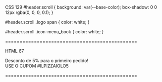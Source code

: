 CSS 129
#header.scroll {
background: var(--base-color);
box-shadow: 0 0 12px rgba(0, 0, 0, 0.1);
}

#header.scroll .logo span {
color: white;
}

#header.scroll .icon-menu_book {
color: white;
}

==============================================

HTML 67

<div class="text">
<i class="icon-ticket"></i> Desconto de 5% para o primeiro pedido!
<br />
USE O CUPOM #ILPIZZAIOLO5
</div>

==============================================
